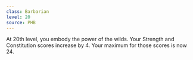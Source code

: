 ```yaml
---
class: Barbarian
level: 20
source: PHB
---
```


At 20th level, you embody the power of the wilds. Your Strength and Constitution scores increase by 4. Your maximum for those scores is now 24.
